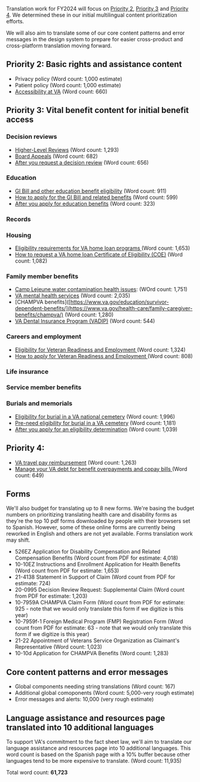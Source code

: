 Translation work for FY2024 will focus on [Priority 2](https://github.com/department-of-veterans-affairs/va.gov-team/blob/16062e7e6f6bc88b2fe3366274dd6ff2afa2e83e/products/content-localization/multilingual-content-prioritization.md#priority-4-select-high-value-vital-benefit-content-for-fully-accessing-and-managing-benefits-with-an-emphasis-on-content-that-requires-a-response-from-the-veteran-or-family-member), [Priority 3](https://github.com/department-of-veterans-affairs/va.gov-team/blob/16062e7e6f6bc88b2fe3366274dd6ff2afa2e83e/products/content-localization/multilingual-content-prioritization.md#priority-3-vital-benefit-content-for-initial-benefit-access) and [Priority 4](https://github.com/department-of-veterans-affairs/va.gov-team/blob/16062e7e6f6bc88b2fe3366274dd6ff2afa2e83e/products/content-localization/multilingual-content-prioritization.md#priority-4-select-high-value-vital-benefit-content-for-fully-accessing-and-managing-benefits-with-an-emphasis-on-content-that-requires-a-response-from-the-veteran-or-family-member). We determined these in our initial multilingual content prioritization efforts. 

We will also aim to translate some of our core content patterns and error messages in the design system to prepare for easier cross-product and cross-platform translation moving forward.

## Priority 2: Basic rights and assistance content
- Privacy policy (Word count: 1,000 estimate)
- Patient policy (Word count: 1,000 estimate)
- [Accessibility at VA](https://www.va.gov/accessibility-at-va/) (Word count: 660)

## Priority 3: Vital benefit content for initial benefit access
### Decision reviews
- [Higher-Level Reviews](https://www.va.gov/decision-reviews/higher-level-review/) (Word count: 1,293)
- [Board Appeals](http://va.gov/decision-reviews/board-appeal/) (Word count: 682)
- [After you request a decision review](http://va.gov/decision-reviews/after-you-request-review/) (Word count: 656)
  
### Education
- [GI Bill and other education benefit eligibility](https://www.va.gov/education/eligibility/) (Word count: 911)
- [How to apply for the GI Bill and related benefits](https://www.va.gov/education/how-to-apply/) (Word count: 599)
- [After you apply for education benefits](https://www.va.gov/education/after-you-apply/) (Word count: 323)

### Records

### Housing
- [Eligibility requirements for VA home loan programs ](https://www.va.gov/housing-assistance/home-loans/eligibility/) (Word count: 1,653)
- [How to request a VA home loan Certificate of Eligibility (COE)](https://www.va.gov/housing-assistance/home-loans/how-to-request-coe/) (Word count: 1,082)

### Family member benefits
- [Camp Lejeune water contamination health issues](https://www.va.gov/disability/eligibility/hazardous-materials-exposure/camp-lejeune-water-contamination/#familymembers): (WOrd count: 1,751)
- [VA mental health services](https://www.va.gov/health-care/health-needs-conditions/mental-health/) (Word count: 2,035)
- [CHAMPVA benefits]([https://www.va.gov/education/survivor-dependent-benefits/](https://www.va.gov/health-care/family-caregiver-benefits/champva/) (Word count: 1,280)
- [VA Dental Insurance Program (VADIP)](https://www.va.gov/health-care/about-va-health-benefits/dental-care/dental-insurance/) (Word count: 544)

### Careers and employment
- [Eligibility for Veteran Readiness and Employment ](https://www.va.gov/careers-employment/vocational-rehabilitation/eligibility/) (Word count: 1,324)
- [How to apply for Veteran Readiness and Employment ](https://www.va.gov/careers-employment/vocational-rehabilitation/how-to-apply/) (Word count: 808)

### Life insurance

### Service member benefits

### Burials and memorials 
- [Eligibility for burial in a VA national cemetery](https://www.va.gov/burials-memorials/eligibility/) (Word count: 1,996)
- [Pre-need eligibility for burial in a VA cemetery](https://www.va.gov/burials-memorials/pre-need-eligibility/) (Word count: 1,181)
- [After you apply for an eligibility determination](https://www.va.gov/burials-memorials/pre-need-eligibility/after-you-apply/) (Word count: 1,039)

## Priority 4: 
- [VA travel pay reimbursement](https://www.va.gov/health-care/get-reimbursed-for-travel-pay/) (Word count: 1,263)
- [Manage your VA debt for benefit overpayments and copay bills ](https://www.va.gov/manage-va-debt/) (Word count: 649)

## Forms
We'll also budget for translating up to 8 new forms. We're basing the budget numbers on prioritizing translating health care and disability forms as they're the top 10 pdf forms downloaded by people with their browsers set to Spanish. However, some of these online forms are currently being reworked in English and others are not yet available. Forms translation work may shift. 

- 526EZ Application for Disability Compensation and Related Compensation Benefits (Word count from PDF for estimate: 4,018)
- 10-10EZ Instructions and Enrollment Application for Health Benefits (Word count from PDF for estimate: 1,653)
- 21-4138 Statement in Support of Claim (Word count from PDF for estimate: 724)
- 20-0995 Decision Review Request: Supplemental Claim (Word count from PDF for estimate: 1,203)
- 10-7959A CHAMPVA Claim Form (Word count from PDF for estimate: 925 - note that we would only translate this form if we digitize is this year)
- 10-7959f-1 Foreign Medical Program (FMP) Registration Form (Word count from PDF for estimate: 63 - note that we would only translate this form if we digitize is this year)
- 21-22 Appointment of Veterans Service Organization as Claimant's Representative (Word count: 1,023)
- 10-10d Application for CHAMPVA Benefits (Word count: 1,283)

## Core content patterns and error messages

- Global components needing string translations (Word count: 167)
- Additional global comoponents (Word count: 5,000-very rough estimate)
- Error messages and alerts: 10,000 (very rough estimate)

## Language assistance and resources page translated into 10 additional languages
To support VA's commitment to the fact sheet law, we'll aim to translate our language assistance and resources page into 10 additional languages. This word count is based on the Spanish page with a 10% buffer because other languages tend to be more expensive to translate. (Word count: 11,935)

Total word count: **61,723**
